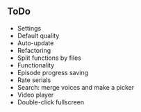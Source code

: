 ToDo
----
 - Settings
  - Default quality
  - Auto-update
 - Refactoring
  - Split functions by files
 - Functionality
  - Episode progress saving
  - Rate serials
  - Search: merge voices and make a picker
 - Video player
  - Double-click fullscreen